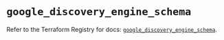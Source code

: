 # `google_discovery_engine_schema`

Refer to the Terraform Registry for docs: [`google_discovery_engine_schema`](https://registry.terraform.io/providers/hashicorp/google/5.45.2/docs/resources/discovery_engine_schema).
